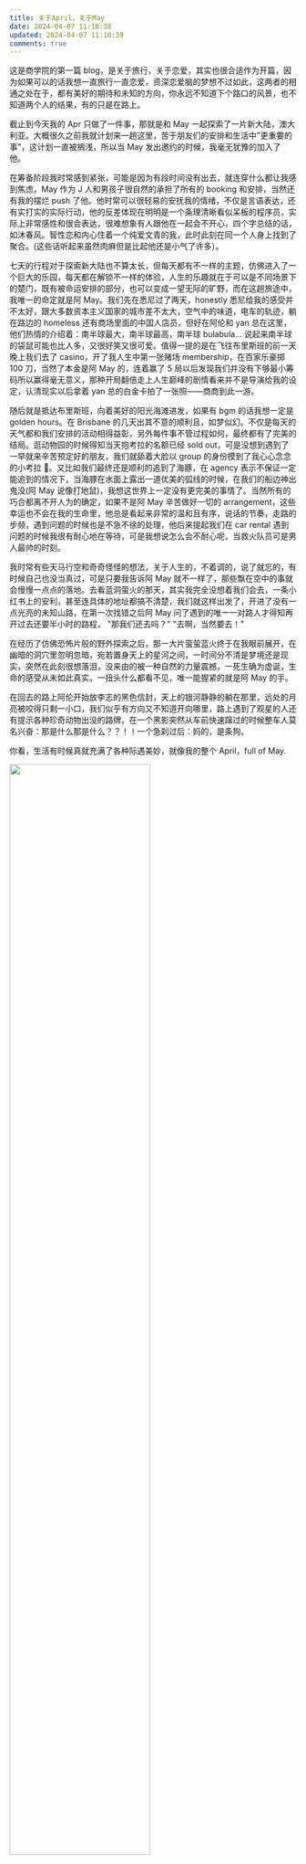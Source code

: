 ```yaml
---
title: 关于April，关于May
date: 2024-04-07 11:18:38
updated: 2024-04-07 11:18:39
comments: true
---
```


这是商学院的第一篇 blog，是关于旅行，关于恋爱，其实也很合适作为开篇，因为如果可以的话我想一直旅行一直恋爱，资深恋爱脑的梦想不过如此，这两者的相通之处在于，都有美好的期待和未知的方向，你永远不知道下个路口的风景，也不知道两个人的结果，有的只是在路上。

截止到今天我的 Apr 只做了一件事，那就是和 May 一起探索了一片新大陆，澳大利亚。大概很久之前我就计划来一趟这里，苦于朋友们的安排和生活中"更重要的事"，这计划一直被搁浅，所以当 May 发出邀约的时候，我毫无犹豫的加入了他。

在筹备阶段我时常感到紧张，可能是因为有段时间没有出去，就连穿什么都让我感到焦虑，May 作为 J 人和男孩子很自然的承担了所有的 booking 和安排，当然还有我的摆烂 push 了他。他时常可以很轻易的安抚我的情绪，不仅是言语表达，还有实打实的实际行动，他的反差体现在明明是一个条理清晰看似呆板的程序员，实际上非常感性和很会表达，很难想象有人跟他在一起会不开心，四个字总结的话，如沐春风。智性恋和内心住着一个纯爱文青的我，此时此刻在同一个人身上找到了聚合。(这些话听起来虽然肉麻但是比起他还是小气了许多）。

七天的行程对于探索新大陆也不算太长，但每天都有不一样的主题，仿佛进入了一个巨大的乐园，每天都在解锁不一样的体验，人生的乐趣就在于可以是不同场景下的楚门，既有被命运安排的部分，也可以变成一望无际的旷野，而在这趟旅途中，我唯一的命定就是阿 May。我们先在悉尼过了两天，honestly 悉尼给我的感受并不太好，跟大多数资本主义国家的城市差不太大，空气中的味道，电车的轨迹，躺在路边的 homeless 还有商场里面的中国人店员，但好在阿伦和 yan 总在这里，他们热情的介绍着：南半球最大，南半球最高，南半球 bulabula… 说起来南半球的袋鼠可能也比人多，又很好笑又很可爱。值得一提的是在飞往布里斯班的前一天晚上我们去了 casino，开了我人生中第一张赌场 membership，在百家乐豪掷 100 刀，当然了本金是阿 May 的，连着赢了 5 局以后发现我们并没有下够最小筹码所以赢得毫无意义，那种开局翻倍走上人生巅峰的剧情看来并不是导演给我的设定，认清现实以后拿着 yan 总的白金卡拍了一张照——商商到此一游。

随后就是抵达布里斯班，向着美好的阳光海滩进发，如果有 bgm 的话我想一定是 golden hours。在 Brisbane 的几天出其不意的顺利且，如梦似幻。不仅是每天的天气都和我们安排的活动相得益彰，另外每件事不管过程如何，最终都有了完美的结局。逛动物园的时候得知当天抱考拉的名额已经 sold out，可是没想到遇到了一早就来辛苦预定好的朋友，我们就舔着大脸以 group 的身份摸到了我心心念念的小考拉 🐨。又比如我们最终还是顺利的追到了海豚，在 agency 表示不保证一定能追到的情况下，当海豚在水面上露出一道优美的弧线的时候，在我们的船边神出鬼没(阿 May 说像打地鼠)，我想这世界上一定没有更完美的事情了。当然所有的巧合都离不开人为的确定，如果不是阿 May 辛苦做好一切的 arrangement，这些幸运也不会在我的生命里，他总是看起来非常的温和且有序，说话的节奏，走路的步频，遇到问题的时候也是不急不徐的处理，他后来提起我们在 car rental 遇到问题的时候我很有耐心地在等待，可是我想说怎么会不耐心呢，当救火队员可是男人最帅的时刻。

我时常有些天马行空和奇奇怪怪的想法，关于人生的，不着调的，说了就忘的，有时候自己也没当真过，可是只要我告诉阿 May 就不一样了，那些飘在空中的事就会慢慢一点点的落地。去看蓝洞萤火的那天，其实我完全没想着我们会去，一条小红书上的安利，甚至连具体的地址都搞不清楚，我们就这样出发了，开进了没有一点光亮的未知山路，在第一次找错之后阿 May 问了遇到的唯一一对路人才得知再开过去还要半小时的路程，
"那我们还去吗？"
"去啊，当然要去！"

在经历了仿佛恐怖片般的野外探索之后，那一大片萤萤蓝火终于在我眼前展开，在幽暗的洞穴里忽明忽暗，宛若置身天上的星河之间，一时间分不清是梦境还是现实，突然在此刻很想落泪，没来由的被一种自然的力量震撼，一死生确为虚诞，生命的感受从未如此真实。一扭头什么都看不见，唯一能握紧的就是阿 May 的手。

在回去的路上阿伦开始放李志的黑色信封，天上的银河静静的躺在那里，远处的月亮被咬得只剩一小口，我们似乎有方向又不知道开向哪里，路上遇到了观星的人还有提示各种珍奇动物出没的路牌，在一个黑影突然从车前快速蹿过的时候整车人莫名兴奋：那是什么那是什么？？！！一个急刹过后：妈的，是条狗。

你看，生活有时候真就充满了各种际遇美妙，就像我的整个 April，full of May.

<img src="/images/non-negotiable.webp" width="70%" />
